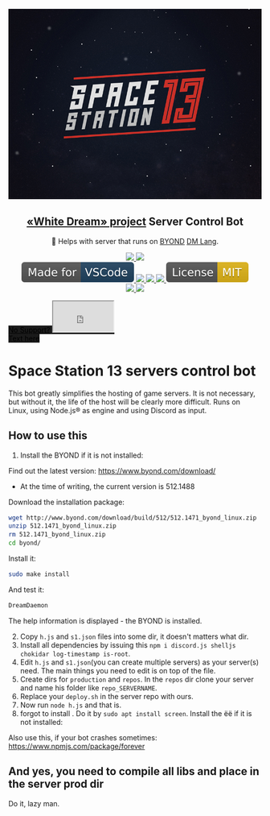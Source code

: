 
<p align="center">
  <img src="misc/Space_Station_13_logo_(space_bg).png" />  
  <h2 align="center">
    <a href="https://github.com/frosty-dev/white-dream-main/">«White Dream» project</a> Server Control Bot
  </h2>
  <p align="center">🤖 Helps with server that runs on <a href="http://byond.com/">BYOND</a> <a href=" https://github.com/topics/byond?l=dm">DM Lang</a>.
  </p>
</p>

<p align="center">
  <a href="https://forthebadge.com">
    <img src="https://forthebadge.com/images/badges/made-with-javascript.svg"/> 
  </a>
  <a href="https://forthebadge.com">
    <img src="https://forthebadge.com/images/badges/made-with-markdown.svg"/> 
  </a>
  <br>
  <a href="https://code.visualstudio.com/">
    <img src="misc/Made-for-VSCode-1f425f.svg"/> 
  </a>
  <a href="">
    <img src="https://status.david-dm.org/gh/Gesugao-san/wdbot.svg"/> 
  </a>
  <a href="https://crowdin.com/project/wdbot">
    <img src="https://badges.crowdin.net/wdbot/localized.svg"/> 
  </a>
  <a href="https://github.com/Gesugao-san/wdbot/issues?q=is%3Apr+is%3Aclosed">
    <img src="https://img.shields.io/github/last-commit/Gesugao-san/wdbot"/> 
  </a>
  <a href="https://opensource.org/licenses/MIT">
    <img src="misc/License-MIT-yellow.svg"/> 
  </a>
  <br>
  <a href="https://GitHub.com/Gesugao-san/wdbot/network/">
    <img src="https://img.shields.io/github/forks/Gesugao-san/wdbot.svg?style=social&label=Fork&maxAge=2592000"/> 
  </a>
  <a href="https://GitHub.com/Gesugao-san/wdbot/stargazers/">
    <img src="https://img.shields.io/github/stars/Gesugao-san/wdbot.svg?style=social&label=Star&maxAge=2592000"/> 
  </a>
</p>


<span style="height: 60px; background-color:currentColor" width="120px">
  <object data="http://www.byond.com/download/version.txt" type="text/plain" width="120px" height="60px" style="background-color: currentColor">
    <a href="http://www.byond.com/download/version.txt" style="color: black">No Support?</a>
  </object>
</span>

<span style="height: 60px; background-color:currentColor" width="120px">
  <iframe src="http://www.byond.com/download/version.txt" frameborder="1" width="120px" height="60px" style="background-color: currentColor"></iframe>
</span>

<br>

<span style="background-color: currentColor">
  <span style="color: black">
  Text here
  </span>
</span>


# Space Station 13 servers control bot

This bot greatly simplifies the hosting of game servers. It is not necessary, but without it, the life of the host will be clearly more difficult.
Runs on Linux, using Node.js® as engine and using Discord as input.

## How to use this
1. Install the BYOND if it is not installed:

Find out the latest version: https://www.byond.com/download/

* At the time of writing, the current version is 512.1488

Download the installation package:

```bash
wget http://www.byond.com/download/build/512/512.1471_byond_linux.zip
unzip 512.1471_byond_linux.zip
rm 512.1471_byond_linux.zip
cd byond/
```

Install it:

```bash
sudo make install
```

And test it:

```bash
DreamDaemon
```

The help information is displayed - the BYOND is installed.

2. Copy `h.js` and `s1.json` files into some dir, it doesn't matters what dir.
3. Install all dependencies by issuing this `npm i discord.js shelljs chokidar log-timestamp is-root`.
4. Edit `h.js` and `s1.json`(you can create multiple servers) as your server(s) need. The main things you need to edit is on top of the file.
5. Create dirs for `production` and `repos`. In the `repos` dir clone your server and name his folder like `repo_SERVERNAME`.
6. Replace your `deploy.sh` in the server repo with ours.
7. Now run `node h.js` and that is.
8.  forgot to install . Do it by `sudo apt install screen`. Install the ёё if it is not installed:

Also use this, if your bot crashes sometimes: https://www.npmjs.com/package/forever

## And yes, you need to compile all libs and place in the server prod dir
Do it, lazy man.
